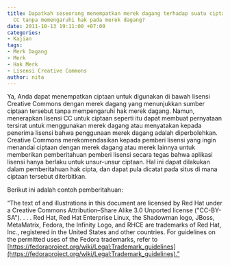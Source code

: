 ```yaml
---
title: Dapatkah seseorang menempatkan merek dagang terhadap suatu ciptaan berlisensi
  CC tanpa memengaruhi hak pada merek dagang?
date: 2011-10-13 19:11:00 +07:00
categories:
- Kajian
tags:
- Merk Dagang
- Merk
- Hak Merk
- Lisensi Creative Commons
author: nita
---
```


Ya, Anda dapat menempatkan ciptaan untuk digunakan di bawah lisensi Creative Commons dengan merek dagang yang menunjukkan sumber ciptaan tersebut tanpa mempengaruhi hak merek dagang. Namun, menerapkan lisensi CC untuk ciptaan seperti itu dapat membuat pernyataan tersirat untuk menggunakan merek dagang atau menyatakan kepada penerima lisensi bahwa penggunaan merek dagang adalah diperbolehkan. Creative Commons merekomendasikan kepada pemberi lisensi yang ingin menandai ciptaan dengan merek dagang atau merek lainnya untuk memberikan pemberitahuan pemberi lisensi secara tegas bahwa aplikasi lisensi hanya berlaku untuk unsur-unsur ciptaan. Hal ini dapat dilakukan dalam pemberitahuan hak cipta, dan dapat pula dicatat pada situs di mana ciptaan tersebut diterbitkan.

Berikut ini adalah contoh pemberitahuan:

“The text of and illustrations in this document are licensed by Red Hat under a Creative Commons Attribution–Share Alike 3.0 Unported license ("CC-BY-SA"). . . . Red Hat, Red Hat Enterprise Linux, the Shadowman logo, JBoss, MetaMatrix, Fedora, the Infinity Logo, and RHCE are trademarks of Red Hat, Inc., registered in the United States and other countries. For guidelines on the permitted uses of the Fedora trademarks, refer to [https://fedoraproject.org/wiki/Legal:Trademark_guidelines](https://fedoraproject.org/wiki/Legal:Trademark_guidelines).”